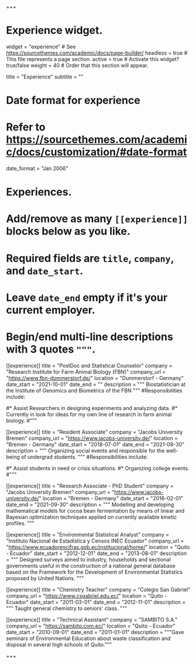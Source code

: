 +++
# Experience widget.
widget = "experience"  # See https://sourcethemes.com/academic/docs/page-builder/
headless = true  # This file represents a page section.
active = true  # Activate this widget? true/false
weight = 40  # Order that this section will appear.

title = "Experience"
subtitle = ""

# Date format for experience
#   Refer to https://sourcethemes.com/academic/docs/customization/#date-format
date_format = "Jan 2006"

# Experiences.
#   Add/remove as many `[[experience]]` blocks below as you like.
#   Required fields are `title`, `company`, and `date_start`.
#   Leave `date_end` empty if it's your current employer.
#   Begin/end multi-line descriptions with 3 quotes `"""`.
[[experience]]
  title = "PostDoc and Statistical Counselor"
  company = "Research Institute for Farm Animal Biology (FBN)"
  company_url = "https://www.fbn-dummerstorf.de/"
  location = "Dummerstorf - Germany"
  date_start = "2021-10-01"
  date_end = ""
  description = """ Biostatistician at the Institute of Genomics and Biometrics of the FBN """
  #Responsibilities include:
  
  #* Assist Researchers in designing experiments and analyzing data.
  #* Currently in look for ideas for my own line of research in farm animal biology.
  #"""

[[experience]]
  title = "Resident Associate"
  company = "Jacobs University Bremen"
  company_url = "https://www.jacobs-university.de/"
  location = "Bremen - Germany"
  date_start = "2018-07-01"
  date_end = "2021-09-30"
  description = """ Organizing social events and responsible for the well-being of undergrad students. """
  #Responsibilities include:
  
  #* Assist students in need or crisis situations.
  #* Organizing college events.
  #"""

[[experience]]
  title = "Research Associate - PhD Student"
  company = "Jacobs University Bremen"
  company_url = "https://www.jacobs-university.de/"
  location = "Bremen - Germany"
  date_start = "2016-02-01"
  date_end = "2021-09-30"
  description = """ Modelling and developing mathematical models for cocoa bean fermentation by means of
linear and Bayesian optimization techniques applied on currently available kinetic profiles. """

[[experience]]
  title = "Environmental Statistical Analyst"
  company = "Instituto Nacional de Estadística y Censos INEC Ecuador"
  company_url = "https://www.ecuadorencifras.gob.ec/institucional/home/"
  location = "Quito - Ecuador"
  date_start = "2012-12-01"
  date_end = "2013-08-01"
  description = """ Designed surveys aimed to industry, households and sectional governments useful in the
construction of a national general database based on the Framework for the Development
of Environmental Statistics proposed by United Nations. """

[[experience]]
  title = "Chemistry Teacher"
  company = "Colegio San Gabriel"
  company_url = "https://www.csgabriel.edu.ec/"
  location = "Quito - Ecuador"
  date_start = "2011-03-01"
  date_end = "2012-11-01"
  description = """ Taught general chemistry to seniors' class.  """

[[experience]]
  title = "Technical Assistant"
  company = "SAMBITO S.A."
  company_url = "https://sambito.com.ec/"
  location = "Quito - Ecuador"
  date_start = "2010-09-01"
  date_end = "2011-01-01"
  description = """Gave seminars of Environmental Education about waste classification and disposal in several high schools of Quito."""

+++
